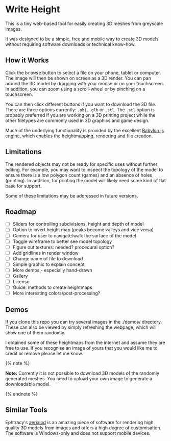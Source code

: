 # Write Height

This is a tiny web-based tool for easily creating 3D meshes from greyscale images.

It was designed to be a simple, free and mobile way to create 3D models without
requiring software downloads or technical know-how.

## How it Works

Click the <kbd>browse</kbd> button to select a file on your phone, tablet or computer.
The image will then be shown on screen as a 3D render. You can pan
around the 3D model by dragging with your mouse or on your touchscreen.
In addition, you can zoom using a scroll-wheel or by pinching
on a touchscreen.

You can then click different buttons if you want to download the 3D file.
There are three options currently: `.obj`, `.glb` or `.stl`. The `.stl`
option is probably preferred if you are working on a 3D printing project
while the other filetypes are commonly used in 3D graphics and game design.

Much of the underlying functionality is provided by the excellent
[Babylon.js](https://www.babylonjs.com) engine, which enables the heightmapping, rendering and file creation.

## Limitations

The rendered objects may not be ready for specific uses without further editing. For example,
you may want to inspect the topology of the model to ensure there is a low
polygon count (games) and an absence of holes (printing). In addition, for
printing the model will likely need some kind of flat base for support.

Some of these limitations may be addressed in future versions.

## Roadmap

- [ ] Sliders for controlling subdivisions, height and depth of model
- [ ] Option to invert height map (peaks become valleys and vice versa)
- [ ] Camera for user to navigate/walk the surface of the model
- [ ] Toggle wireframe to better see model topology
- [ ] Figure out textures: needed? procedural option?
- [ ] Add gridlines in render window
- [ ] Change name of file to download
- [ ] Simple graphic to explain concept
- [ ] More demos - especially hand-drawn
- [ ] Gallery
- [ ] License
- [ ] Guide: methods to create heightmaps
- [ ] More interesting colors/post-processing?

## Demos

If you clone this repo you can try several
images in the ./demos/ directory. These can
also be viewed by simply refreshing the webpage,
which will show one of them randomly.

I obtained some of these heightmaps from the
internet and assume they are free to
use. If you recognise an image of
yours that you would like me to
credit or remove please let me
know.

{% note %}

**Note:** Currently it is not possible
to download 3D models of the randomly 
generated meshes. You need to upload
your own image to generate a downloadable
model.

{% endnote %}

## Similar Tools

Ephtracy's [aerialod](https://ephtracy.github.io/index.html?page=aerialod) is an amazing piece of software for rendering high quality 3D models from images and offers a high degree of customisation. The software is Windows-only and does not support mobile devices.

